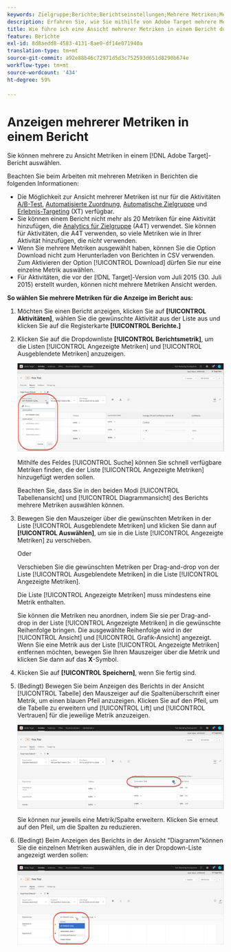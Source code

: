 ```yaml
---
keywords: Zielgruppe;Berichte;Berichtseinstellungen;Mehrere Metriken;Metriken;Angezeigte Metriken;Verborgene Metriken
description: Erfahren Sie, wie Sie mithilfe von Adobe Target mehrere Metriken zur Ansicht in einem Bericht auswählen.
title: Wie führe ich eine Ansicht mehrerer Metriken in einem Bericht durch?
feature: Berichte
exl-id: 8d8aedd8-4583-4131-8ae0-df14e071940a
translation-type: tm+mt
source-git-commit: a92e88b46c72971d5d3c752593d651d8290b674e
workflow-type: tm+mt
source-wordcount: '434'
ht-degree: 59%

---
```


# Anzeigen mehrerer Metriken in einem Bericht

Sie können mehrere zu Ansicht Metriken in einem [!DNL Adobe Target]-Bericht auswählen.

Beachten Sie beim Arbeiten mit mehreren Metriken in Berichten die folgenden Informationen:

* Die Möglichkeit zur Ansicht mehrerer Metriken ist nur für die Aktivitäten [A/B-Test](/help/c-activities/t-test-ab/test-ab.md), [Automatisierte Zuordnung](/help/c-activities/automated-traffic-allocation/automated-traffic-allocation.md), [Automatische Zielgruppe](/help/c-activities/auto-target/auto-target-to-optimize.md) und [Erlebnis-Targeting](/help/c-activities/t-experience-target/experience-target.md) (XT) verfügbar.
* Sie können einem Bericht nicht mehr als 20 Metriken für eine Aktivität hinzufügen, die [Analytics für Zielgruppe](/help/c-integrating-target-with-mac/a4t/a4t.md) (A4T) verwendet. Sie können für Aktivitäten, die A4T verwenden, so viele Metriken wie in Ihrer Aktivität hinzufügen, die *nicht* verwenden.
* Wenn Sie mehrere Metriken ausgewählt haben, können Sie die Option [](/help/c-reports/downloading-data-in-csv-file.md)Download nicht zum Herunterladen von Berichten in CSV verwenden. Zum Aktivieren der Option [!UICONTROL Download] dürfen Sie nur eine einzelne Metrik auswählen.
* Für Aktivitäten, die vor der [!DNL Target]-Version vom Juli 2015 (30. Juli 2015) erstellt wurden, können nicht mehrere Metriken Ansicht werden.

**So wählen Sie mehrere Metriken für die Anzeige im Bericht aus:**

1. Möchten Sie einen Bericht anzeigen, klicken Sie auf **[!UICONTROL Aktivitäten]**, wählen Sie die gewünschte Aktivität aus der Liste aus und klicken Sie auf die Registerkarte **[!UICONTROL Berichte.]**
1. Klicken Sie auf die Dropdownliste **[!UICONTROL Berichtsmetrik]**, um die Listen [!UICONTROL Angezeigte Metriken] und [!UICONTROL Ausgeblendete Metriken] anzuzeigen.

   ![](assets/multiple_metrics.png)

   Mithilfe des Feldes [!UICONTROL Suche] können Sie schnell verfügbare Metriken finden, die der Liste [!UICONTROL Angezeigte Metriken] hinzugefügt werden sollen.

   Beachten Sie, dass Sie in den beiden Modi [!UICONTROL Tabellenansicht] und [!UICONTROL Diagrammansicht] des Berichts mehrere Metriken auswählen können.

1. Bewegen Sie den Mauszeiger über die gewünschten Metriken in der Liste [!UICONTROL Ausgeblendete Metriken] und klicken Sie dann auf **[!UICONTROL Auswählen]**, um sie in die Liste [!UICONTROL Angezeigte Metriken] zu verschieben.

   Oder

   Verschieben Sie die gewünschten Metriken per Drag-and-drop von der Liste [!UICONTROL Ausgeblendete Metriken] in die Liste [!UICONTROL Angezeigte Metriken].

   Die Liste [!UICONTROL Angezeigte Metriken] muss mindestens eine Metrik enthalten.

   Sie können die Metriken neu anordnen, indem Sie sie per Drag-and-drop in der Liste [!UICONTROL Angezeigte Metriken] in die gewünschte Reihenfolge bringen. Die ausgewählte Reihenfolge wird in der [!UICONTROL Ansicht] und [!UICONTROL Grafik-Ansicht] angezeigt. Wenn Sie eine Metrik aus der Liste [!UICONTROL Angezeigte Metriken] entfernen möchten, bewegen Sie Ihren Mauszeiger über die Metrik und klicken Sie dann auf das **X**-Symbol.

1. Klicken Sie auf **[!UICONTROL Speichern]**, wenn Sie fertig sind.
1. (Bedingt) Bewegen Sie beim Anzeigen des Berichts in der Ansicht [!UICONTROL Tabelle] den Mauszeiger auf die Spaltenüberschrift einer Metrik, um einen blauen Pfeil anzuzeigen. Klicken Sie auf den Pfeil, um die Tabelle zu erweitern und [!UICONTROL Lift] und [!UICONTROL Vertrauen] für die jeweilige Metrik anzuzeigen.

   ![](assets/multiple_metrics_table.png)

   Sie können nur jeweils eine Metrik/Spalte erweitern. Klicken Sie erneut auf den Pfeil, um die Spalten zu reduzieren.

1. (Bedingt) Beim Anzeigen des Berichts in der Ansicht &quot;Diagramm&quot;können Sie die einzelnen Metriken auswählen, die in der Dropdown-Liste angezeigt werden sollen:

   ![](assets/multiple_metrics_graph.png)
